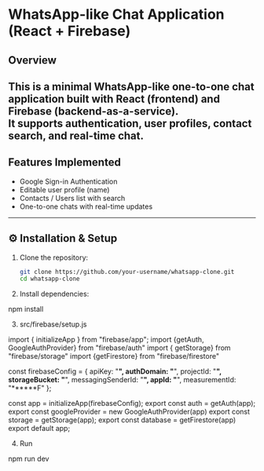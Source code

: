 # WhatsApp-like Chat Application (React + Firebase)

## Overview
This is a minimal **WhatsApp-like one-to-one chat application** built with **React (frontend)** and **Firebase (backend-as-a-service)**.  
It supports authentication, user profiles, contact search, and real-time chat.  
---

##  Features Implemented
- Google Sign-in Authentication  
- Editable user profile (name)  
- Contacts / Users list with search  
- One-to-one chats with real-time updates  
---

## ⚙️ Installation & Setup

1. Clone the repository:
   ```bash
   git clone https://github.com/your-username/whatsapp-clone.git
   cd whatsapp-clone

2. Install dependencies:

npm install

3. src/firebase/setup.js


import { initializeApp } from "firebase/app";
import {getAuth, GoogleAuthProvider} from "firebase/auth"
import { getStorage} from "firebase/storage"
import {getFirestore} from "firebase/firestore"

const firebaseConfig = {
  apiKey: "******",
  authDomain: "******",
  projectId: "******",
  storageBucket: "******",
  messagingSenderId: "******",
  appId: "******",
  measurementId: "******F"
};


const app = initializeApp(firebaseConfig);
export const auth = getAuth(app);
export const googleProvider = new GoogleAuthProvider(app)
export const storage = getStorage(app);
export const database = getFirestore(app)
export default app;

4. Run 

npm run dev